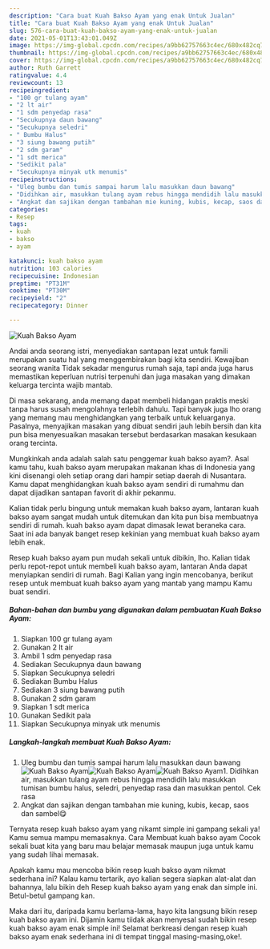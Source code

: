 ```yaml
---
description: "Cara buat Kuah Bakso Ayam yang enak Untuk Jualan"
title: "Cara buat Kuah Bakso Ayam yang enak Untuk Jualan"
slug: 576-cara-buat-kuah-bakso-ayam-yang-enak-untuk-jualan
date: 2021-05-01T13:43:01.049Z
image: https://img-global.cpcdn.com/recipes/a9bb62757663c4ec/680x482cq70/kuah-bakso-ayam-foto-resep-utama.jpg
thumbnail: https://img-global.cpcdn.com/recipes/a9bb62757663c4ec/680x482cq70/kuah-bakso-ayam-foto-resep-utama.jpg
cover: https://img-global.cpcdn.com/recipes/a9bb62757663c4ec/680x482cq70/kuah-bakso-ayam-foto-resep-utama.jpg
author: Ruth Garrett
ratingvalue: 4.4
reviewcount: 13
recipeingredient:
- "100 gr tulang ayam"
- "2 lt air"
- "1 sdm penyedap rasa"
- "Secukupnya daun bawang"
- "Secukupnya seledri"
- " Bumbu Halus"
- "3 siung bawang putih"
- "2 sdm garam"
- "1 sdt merica"
- "Sedikit pala"
- "Secukupnya minyak utk menumis"
recipeinstructions:
- "Uleg bumbu dan tumis sampai harum lalu masukkan daun bawang"
- "Didihkan air, masukkan tulang ayam rebus hingga mendidih lalu masukkan tumisan bumbu halus, seledri, penyedap rasa dan masukkan pentol. Cek rasa"
- "Angkat dan sajikan dengan tambahan mie kuning, kubis, kecap, saos dan sambel😋"
categories:
- Resep
tags:
- kuah
- bakso
- ayam

katakunci: kuah bakso ayam 
nutrition: 103 calories
recipecuisine: Indonesian
preptime: "PT31M"
cooktime: "PT30M"
recipeyield: "2"
recipecategory: Dinner

---
```



![Kuah Bakso Ayam](https://img-global.cpcdn.com/recipes/a9bb62757663c4ec/680x482cq70/kuah-bakso-ayam-foto-resep-utama.jpg)

Andai anda seorang istri, menyediakan santapan lezat untuk famili merupakan suatu hal yang menggembirakan bagi kita sendiri. Kewajiban seorang  wanita Tidak sekadar mengurus rumah saja, tapi anda juga harus memastikan keperluan nutrisi terpenuhi dan juga masakan yang dimakan keluarga tercinta wajib mantab.

Di masa  sekarang, anda memang dapat membeli hidangan praktis meski tanpa harus susah mengolahnya terlebih dahulu. Tapi banyak juga lho orang yang memang mau menghidangkan yang terbaik untuk keluarganya. Pasalnya, menyajikan masakan yang dibuat sendiri jauh lebih bersih dan kita pun bisa menyesuaikan masakan tersebut berdasarkan masakan kesukaan orang tercinta. 



Mungkinkah anda adalah salah satu penggemar kuah bakso ayam?. Asal kamu tahu, kuah bakso ayam merupakan makanan khas di Indonesia yang kini disenangi oleh setiap orang dari hampir setiap daerah di Nusantara. Kamu dapat menghidangkan kuah bakso ayam sendiri di rumahmu dan dapat dijadikan santapan favorit di akhir pekanmu.

Kalian tidak perlu bingung untuk memakan kuah bakso ayam, lantaran kuah bakso ayam sangat mudah untuk ditemukan dan kita pun bisa membuatnya sendiri di rumah. kuah bakso ayam dapat dimasak lewat beraneka cara. Saat ini ada banyak banget resep kekinian yang membuat kuah bakso ayam lebih enak.

Resep kuah bakso ayam pun mudah sekali untuk dibikin, lho. Kalian tidak perlu repot-repot untuk membeli kuah bakso ayam, lantaran Anda dapat menyiapkan sendiri di rumah. Bagi Kalian yang ingin mencobanya, berikut resep untuk membuat kuah bakso ayam yang mantab yang mampu Kamu buat sendiri.

<!--inarticleads1-->

##### Bahan-bahan dan bumbu yang digunakan dalam pembuatan Kuah Bakso Ayam:

1. Siapkan 100 gr tulang ayam
1. Gunakan 2 lt air
1. Ambil 1 sdm penyedap rasa
1. Sediakan Secukupnya daun bawang
1. Siapkan Secukupnya seledri
1. Sediakan  Bumbu Halus
1. Sediakan 3 siung bawang putih
1. Gunakan 2 sdm garam
1. Siapkan 1 sdt merica
1. Gunakan Sedikit pala
1. Siapkan Secukupnya minyak utk menumis




<!--inarticleads2-->

##### Langkah-langkah membuat Kuah Bakso Ayam:

1. Uleg bumbu dan tumis sampai harum lalu masukkan daun bawang
<img src="https://img-global.cpcdn.com/steps/05662397dd0b1783/160x128cq70/kuah-bakso-ayam-langkah-memasak-1-foto.jpg" alt="Kuah Bakso Ayam"><img src="https://img-global.cpcdn.com/steps/9873260bafa082c0/160x128cq70/kuah-bakso-ayam-langkah-memasak-1-foto.jpg" alt="Kuah Bakso Ayam"><img src="https://img-global.cpcdn.com/steps/1af844ca451e1217/160x128cq70/kuah-bakso-ayam-langkah-memasak-1-foto.jpg" alt="Kuah Bakso Ayam">1. Didihkan air, masukkan tulang ayam rebus hingga mendidih lalu masukkan tumisan bumbu halus, seledri, penyedap rasa dan masukkan pentol. Cek rasa
1. Angkat dan sajikan dengan tambahan mie kuning, kubis, kecap, saos dan sambel😋




Ternyata resep kuah bakso ayam yang nikamt simple ini gampang sekali ya! Kamu semua mampu memasaknya. Cara Membuat kuah bakso ayam Cocok sekali buat kita yang baru mau belajar memasak maupun juga untuk kamu yang sudah lihai memasak.

Apakah kamu mau mencoba bikin resep kuah bakso ayam nikmat sederhana ini? Kalau kamu tertarik, ayo kalian segera siapkan alat-alat dan bahannya, lalu bikin deh Resep kuah bakso ayam yang enak dan simple ini. Betul-betul gampang kan. 

Maka dari itu, daripada kamu berlama-lama, hayo kita langsung bikin resep kuah bakso ayam ini. Dijamin kamu tiidak akan menyesal sudah bikin resep kuah bakso ayam enak simple ini! Selamat berkreasi dengan resep kuah bakso ayam enak sederhana ini di tempat tinggal masing-masing,oke!.

